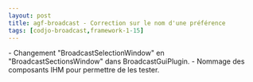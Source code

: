 ```yaml
---
layout: post
title: agf-broadcast - Correction sur le nom d'une préférence
tags: [codjo-broadcast,framework-1-15]
---
```

\- Changement "BroadcastSelectionWindow" en "BroadcastSectionsWindow" dans BroadcastGuiPlugin.
\- Nommage des composants IHM pour permettre de les tester.